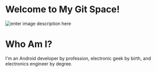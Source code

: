 # Welcome to My Git Space!

![enter image description here](https://octodex.github.com/images/dojocat.jpg)

# Who Am I?
I'm an Android developer by profession,  electronic geek by birth, and electronics engineer by degree.

